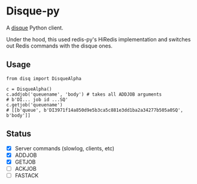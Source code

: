 # Disque-py

A [disque](https://github.com/antirez/disque) Python client.

Under the hood, this used redis-py's HiRedis implementation and switches out
Redis commands with the disque ones.

## Usage

```
from disq import DisqueAlpha

c = DisqueAlpha()
c.addjob('queuename', 'body') # takes all ADDJOB arguments
# b'DI... job id ...SQ'
c.getjob('queuename')
# [[b'queue', b'DI3971f14a850d9e5b3ca5c881e3dd1ba2a34277b505a0SQ', b'body']]
```

## Status

- [x] Server commands (slowlog, clients, etc)
- [x] ADDJOB
- [x] GETJOB
- [ ] ACKJOB
- [ ] FASTACK
